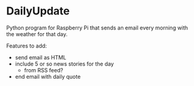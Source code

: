 # DailyUpdate

Python program for Raspberry Pi that sends an email every morning with the weather for that day.

Features to add:
  - send email as HTML
  - include 5 or so news stories for the day
    - from RSS feed?
  - end email with daily quote
